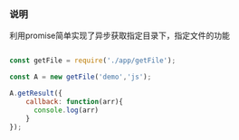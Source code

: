 ### 说明
利用promise简单实现了异步获取指定目录下，指定文件的功能

``` javascript

const getFile = require('./app/getFile');

const A = new getFile('demo','js');

A.getResult({
    callback: function(arr){
      console.log(arr)
    }
});

```
